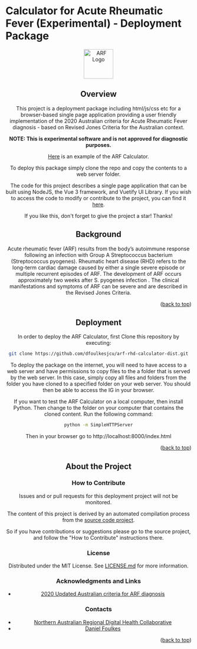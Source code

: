 # Calculator for Acute Rheumatic Fever (Experimental) - Deployment Package

<a id="readme-top"></a>
<div align="center">
  <a href="https://github.com/dfoulkesjcu/arf-rhd-calculator"><img src="public/favicon.ico" alt="ARF Logo" width="80" height="80"></a>
<div>

## Overview

This project is a deployment package including html/js/css etc for a browser-based single page application providing a user friendly implementation of the 2020 Australian criteria for Acute Rheumatic Fever diagnosis - based on Revised Jones Criteria for the Australian context.

**NOTE: This is experimental software and is not approved for diagnostic purposes.**

[Here](https://arf-calculator.nardhc.org/) is an example of the ARF Calculator.

To deploy this package simply clone the repo and copy the contents to a web server folder.

The code for this project describes a single page application that can be built using NodeJS, the Vue 3 framework, and Vuetify UI Library.   If you wish to access the code to modify or contribute to the project,  you can find it [here](https://github.com/dfoulkesjcu/arf-rhd-calculator).

If you like this, don't forget to give the project a star! Thanks!

## Background

Acute rheumatic fever (ARF) results from the body’s autoimmune response following an infection with Group A Streptococcus bacterium (Streptococcus pyogenes). Rheumatic heart disease (RHD) refers to the long-term cardiac damage caused by either a single severe episode or multiple recurrent episodes of ARF.  The development of ARF occurs approximately two weeks after S. pyogenes infection . The clinical manifestations and symptoms of ARF can be severe and are described in the Revised Jones Criteria.

<p align="right">(<a href="#readme-top">back to top</a>)</p>

## Deployment

In order to deploy the ARF Calculator,  first Clone this repository by executing:

```sh
git clone https://github.com/dfoulkesjcu/arf-rhd-calculator-dist.git
```

To deploy the package on the internet, you will need to have access to a web server and have permissions to copy files to the a folder that is served by the web server.
In this case,  simply copy all files and folders from the folder you have cloned to a specified folder on your web server.  You should then be able to access the IG in your browser.

If you want to test the ARF Calculator on a local computer,  then install Python.   Then change to the folder on your computer that contains the cloned content.
Run the following command:

```sh
python -m SimpleHTTPServer
```

Then in your browser go to http://localhost:8000/index.html

<p align="right">(<a href="#readme-top">back to top</a>)</p>

## About the Project

### How to Contribute

Issues and or pull requests for this deployment project will not be monitored.  

The content of this project is derived by an automated compilation process from the [source code project](https://github.com/github/dfoulkesjcu/arf-rhd-calculator).

So if you have contributions or suggestions please go to the source project, and follow the "How to Contribute" instructions there.

### License

Distributed under the MIT License. See [LICENSE.md][license-url] for more information.

### Acknowledgments and Links

- [2020 Updated Australian criteria for ARF diagnosis](https://www.rhdaustralia.org.au/system/files/fileuploads/a3_2020_updated_criteria_for_arf_diagnosis.pdf)

### Contacts

- [Northern Australian Regional Digital Health Collaborative][linkedin-nardhc-url]
- [Daniel Foulkes][linkedin-df-url]

<p align="right">(<a href="#readme-top">back to top</a>)</p>

[linkedin-df-url]: https://www.linkedin.com/in/daniel-foulkes/
[linkedin-nardhc-url]: https://www.linkedin.com/company/101721851
[license-url]: https://github.com/dfoulkesjcu/arf-rhd-calculator/blob/main/LICENSE.md
